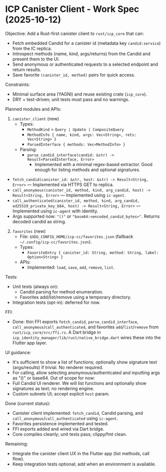 # ICP Canister Client - Work Spec (2025-10-12)

Objective: Add a Rust-first canister client to `rust/icp_core` that can:
- Fetch embedded Candid for a canister id (metadata key `candid:service`) from the IC replica.
- Introspect methods (name, kind, args/returns) from the Candid and present them to the UI.
- Send anonymous or authenticated requests to a selected endpoint and return results.
- Save favorite `(canister_id, method)` pairs for quick access.

Constraints:
- Minimal surface area (YAGNI) and reuse existing crate (`icp_core`).
- DRY + test-driven; unit tests must pass and no warnings.

Planned modules and APIs:
1) `canister_client` (new)
   - Types:
     - `MethodKind` = `Query | Update | CompositeQuery`
     - `MethodInfo { name, kind, args: Vec<String>, rets: Vec<String> }`
     - `ParsedInterface { methods: Vec<MethodInfo> }`
   - Parsing:
     - `parse_candid_interface(candid: &str) -> Result<ParsedInterface, Error>`
       - Implemented with a minimal regex-based extractor. Good enough for listing methods and optional signatures.
  - `fetch_candid(canister_id: &str, host: &str) -> Result<String, Error>` — Implemented via HTTPS GET to replica.
  - `call_anonymous(canister_id, method, kind, arg_candid, host) -> Result<String, Error>` — Implemented using `ic-agent`.
  - `call_authenticated(canister_id, method, kind, arg_candid, ed25519_private_key_b64, host) -> Result<String, Error>` — Implemented using `ic-agent` with identity.
  - Args supported now: `"()"` or `"base64:<encoded_candid_bytes>"`. Returns decoded candid as string.

2) `favorites` (new)
   - File: `$XDG_CONFIG_HOME/icp-cc/favorites.json` (fallback `~/.config/icp-cc/favorites.json`).
   - Types:
     - `FavoriteEntry { canister_id: String, method: String, label: Option<String> }`
   - APIs:
     - Implemented: `load`, `save`, `add`, `remove`, `list`.

Tests:
- Unit tests (always on):
  - Candid parsing for method enumeration.
  - Favorites add/list/remove using a temporary directory.
- Integration tests (opt-in): deferred for now.

FFI:
- Done: thin FFI exports `fetch_candid`, `parse_candid_interface`, `call_anonymous`/`call_authenticated`, and favorites `add`/`list`/`remove` from `rust/icp_core/src/ffi.rs`. A Dart bridge in `icp_identity_manager/lib/rust/native_bridge.dart` wires these into the Flutter app layer.

UI guidance:
- It's sufficient to show a list of functions; optionally show signature text (args/results) if trivial. No renderer required.
- For calling, allow selecting anonymous/authenticated and inputting args as "()" or base64.
Out of scope for now:
- Full Candid UI renderer. We will list functions and optionally show signatures as text; no rendering engine.
- Custom subnets UI; accept explicit `host` param.

Done (current status):
- Canister client implemented: `fetch_candid`, Candid parsing, and `call_anonymous`/`call_authenticated` using `ic-agent`.
- Favorites persistence implemented and tested.
- FFI exports added and wired via Dart bridge.
- Core compiles cleanly; unit tests pass; clippy/fmt clean.

Remaining:
- Integrate the canister client UX in the Flutter app (list methods, call flow).
- Keep integration tests optional; add when an environment is available.

